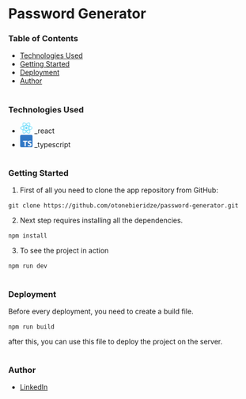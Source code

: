 # Password Generator

### Table of Contents

- [Technologies Used](#Technologies-Used)
- [Getting Started](#Getting-Started)
- [Deployment](#Deployment)
- [Author](#Author)

#

### Technologies Used

- <img src="readme/react.png" width="25" style="top: 8px" /> _react
- <img src="readme/typescript.png" width="25" style="top: 8px" /> _typescript

#

### Getting Started

1. First of all you need to clone the app repository from GitHub:

```
git clone https://github.com/otonebieridze/password-generator.git
```

2. Next step requires installing all the dependencies.

```
npm install
```

3. To see the project in action

```
npm run dev
```

#

### Deployment

Before every deployment, you need to create a build file.

```
npm run build
```

after this, you can use this file to deploy the project on the server.

#

### Author

- [LinkedIn](https://www.linkedin.com/in/oto-nebieridze-8aa504219/)
